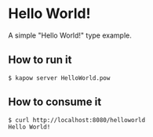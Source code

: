 # Hello World!

A simple "Hello World!" type example.


## How to run it

```
$ kapow server HelloWorld.pow
```


## How to consume it

```
$ curl http://localhost:8080/helloworld
Hello World!
```
